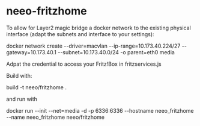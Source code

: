 # neeo-fritzhome
To allow for Layer2 magic bridge a docker network to the existing physical interface (adapt the subnets and interface to your settings):

docker network create --driver=macvlan --ip-range=10.173.40.224/27 --gateway=10.173.40.1 --subnet=10.173.40.0/24 -o parent=eth0 media

Adpat the credential to access your Fritz!Box in fritzservices.js

Build with:

build -t neeo/fritzhome .

and run with

docker run --init --net=media -d -p 6336:6336 --hostname neeo_fritzhome --name neeo_fritzhome neeo/fritzhome
